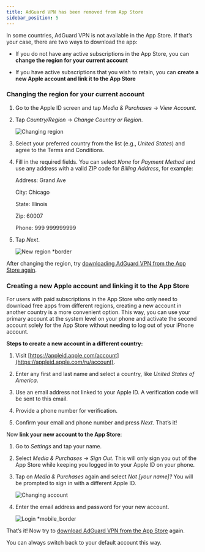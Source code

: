 ```yaml
---
title: AdGuard VPN has been removed from App Store
sidebar_position: 5
---
```


In some countries, AdGuard VPN is not available in the App Store. If that’s your case, there are two ways to download the app:

- If you do not have any active subscriptions in the App Store, you can **change the region for your current account**

- If you have active subscriptions that you wish to retain, you can **create a new Apple account and link it to the App Store**

### Changing the region for your current account

1. Go to the Apple ID screen and tap _Media & Purchases_ → _View Account_.

2. Tap _Country/Region_ → _Change Country or Region_.

   ![Changing region](https://cdn.adtidy.org/content/kb/vpn/ios/app_store/changing_country.png)

3. Select your preferred country from the list (e.g., _United States_) and agree to the Terms and Conditions.

4. Fill in the required fields. You can select _None_ for _Payment Method_ and use any address with a valid ZIP code for _Billing Address_, for example:

   Address: Grand Ave

   City: Chicago

   State: Illinois

   Zip: 60007

   Phone: 999 999999999

5. Tap _Next_.

   ![New region \*border](https://cdn.adtidy.org/content/kb/vpn/ios/app_store/new_country.png)

After changing the region, try [downloading AdGuard VPN from the App Store again](https://apps.apple.com/en/app/adguard-vpn-unlimited-fast/id1525373602).

### Creating a new Apple account and linking it to the App Store

For users with paid subscriptions in the App Store who only need to download free apps from different regions, creating a new account in another country is a more convenient option. This way, you can use your primary account at the system level on your phone and activate the second account solely for the App Store without needing to log out of your iPhone account.

**Steps to create a new account in a different country:**

1. Visit [https://appleid.apple.com/account](https://appleid.apple.com/ru/account).

2. Enter any first and last name and select a country, like _United States of America_.

3. Use an email address not linked to your Apple ID. A verification code will be sent to this email.

4. Provide a phone number for verification.

5. Confirm your email and phone number and press _Next_. That’s it!

Now **link your new account to the App Store**:

1. Go to _Settings_ and tap your name.

2. Select _Media & Purchases_ → _Sign Out_. This will only sign you out of the App Store while keeping you logged in to your Apple ID on your phone.

3. Tap on _Media & Purchases_ again and select _Not [your name]?_ You will be prompted to sign in with a different Apple ID.

   ![Changing account](https://cdn.adtidy.org/content/kb/vpn/ios/app_store/log_out.png)

4. Enter the email address and password for your new account.

   ![Login \*mobile\_border](https://cdn.adtidy.org/content/kb/vpn/ios/app_store/apple_id.png)

That’s it! Now try to [download AdGuard VPN from the App Store](https://apps.apple.com/en/app/adguard-vpn-unlimited-fast/id1525373602) again.

You can always switch back to your default account this way.

